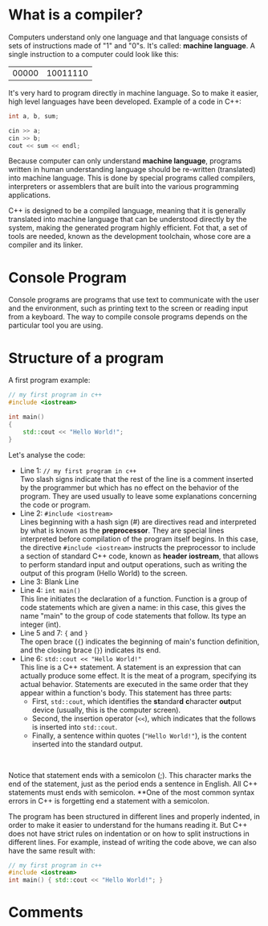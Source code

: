 # What is a compiler?
Computers understand only one language and that language consists of sets of instructions made of "1" and "0"s. It's 
called: **machine language**.
A single instruction to a computer could look like this:

|       |          |
|-------|----------|
| 00000 | 10011110 |

It's very hard to program directly in machine language. So to make it easier, high level languages have been developed.
Example of a code in C++:
```c++
int a, b, sum;

cin >> a;
cin >> b;
cout << sum << endl;
```

Because computer can only understand **machine language**, programs written in human understanding language should be 
re-written (translated) into machine language. This is done by special programs called compilers, interpreters or 
assemblers that are built into the various programming applications.

C++ is designed to be a compiled language, meaning that it is generally translated into machine language that can 
be understood directly by the system, making the generated program highly efficient. Fot that, a set of tools are needed, 
known as the development toolchain, whose core are a compiler and its linker.

# Console Program
Console programs are programs that use text to communicate with the user and the environment, such as printing text to 
the screen or reading input from a keyboard. The way to compile console programs depends on the particular tool you are
using.

# Structure of a program
A first program example:
```c++
// my first program in c++
#include <iostream>

int main()
{
    std::cout << "Hello World!";
}
```

Let's analyse the code:
- Line 1: `// my first program in c++`<br>
Two slash signs indicate that the rest of the line is a comment inserted by the programmer but which has no effect on 
the behavior of the program. They are used usually to leave some explanations concerning the code or program.
- Line 2: `#include <iostream>`<br>
Lines beginning with a hash sign (#) are directives read and interpreted by what is known as the **preprocessor**. They 
are special lines interpreted before compilation of the program itself begins. In this case, the directive 
`#include <iostream>` instructs the preprocessor to include a section of standard C++ code, known as **header iostream**, 
that allows to perform standard input and output operations, such as writing the output of this program (Hello World) to 
the screen.
- Line 3: Blank Line
- Line 4: `int main()`<br>
This line initiates the declaration of a function. Function is a group of code statements which are given a name: in this 
case, this gives the name "main" to the group of code statements that follow. Its type an integer (int).
- Line 5 and 7: `{` and `}`<br>
The open brace (`{`) indicates the beginning of main's function definition, and the closing brace (`}`) indicates its end.
- Line 6: `std::cout << "Hello World!"`<br>
This line is a C++ statement. A statement is an expression that can actually produce some effect. It is the meat of a 
program, specifying its actual behavior. Statements are executed in the same order that they appear within a function's 
body.
This statement has three parts: 
  - First, `std::cout`, which identifies the **st**andar**d** **c**haracter **out**put device (usually, this is the 
  computer screen).
  - Second, the insertion operator (`<<`), which indicates that the follows is inserted into `std::cout`.
  - Finally, a sentence within quotes (`"Hello World!"`), is the content inserted into the standard output.
<br>

Notice that statement ends with a semicolon (;). This character marks the end of the statement, just as the period ends 
a sentence in English. All C++ statements must ends with semicolon. **One of the most common syntax errors in C++ is 
forgetting end a statement with a semicolon.
<br>

The program has been structured in different lines and properly indented, in order to make it easier to understand for 
the humans reading it. But C++ does not have strict rules on indentation or on how to split instructions in different 
lines. For example, instead of writing the code above, we can also have the same result with:
```c++
// my first program in c++
#include <iostream>
int main() { std::cout << "Hello World!"; }
```

# Comments
